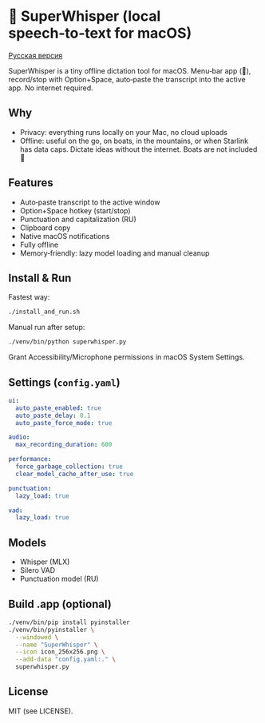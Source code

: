 # 🎤 SuperWhisper (local speech‑to‑text for macOS)

[Русская версия](README.md)

SuperWhisper is a tiny offline dictation tool for macOS. Menu‑bar app (🎤),
record/stop with Option+Space, auto‑paste the transcript into the active app.
No internet required.

## Why

- Privacy: everything runs locally on your Mac, no cloud uploads
- Offline: useful on the go, on boats, in the mountains, or when Starlink has
  data caps. Dictate ideas without the internet. Boats are not included 🙂

## Features

- Auto‑paste transcript to the active window
- Option+Space hotkey (start/stop)
- Punctuation and capitalization (RU)
- Clipboard copy
- Native macOS notifications
- Fully offline
- Memory‑friendly: lazy model loading and manual cleanup

## Install & Run

Fastest way:

```bash
./install_and_run.sh
```

Manual run after setup:

```bash
./venv/bin/python superwhisper.py
```

Grant Accessibility/Microphone permissions in macOS System Settings.

## Settings (`config.yaml`)

```yaml
ui:
  auto_paste_enabled: true
  auto_paste_delay: 0.1
  auto_paste_force_mode: true

audio:
  max_recording_duration: 600

performance:
  force_garbage_collection: true
  clear_model_cache_after_use: true

punctuation:
  lazy_load: true

vad:
  lazy_load: true
```

## Models

- Whisper (MLX)
- Silero VAD
- Punctuation model (RU)

## Build .app (optional)

```bash
./venv/bin/pip install pyinstaller
./venv/bin/pyinstaller \
  --windowed \
  --name "SuperWhisper" \
  --icon icon_256x256.png \
  --add-data "config.yaml:." \
  superwhisper.py
```

## License

MIT (see LICENSE).
